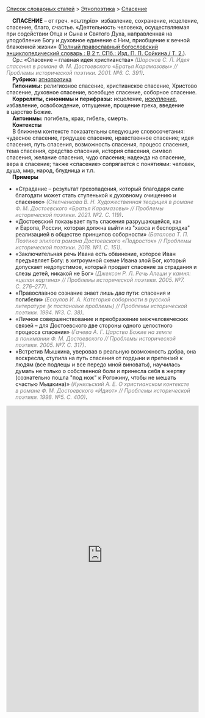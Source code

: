 <style>
st { color: Gray;
  font-style: italic;}
</style>

[Список словарных статей](https://thesaurus-dostoevsky.github.io/Thesaurus/) > [Этнопоэтика](ethnopoe.md) > [Спасение](спасение.md) 

&nbsp;&nbsp;&nbsp;&nbsp;**СПАСЕНИЕ** – от греч. «σωτηρία»  избавление, сохранение, исцеление, спасение, благо, счастье. «Деятельность человека, осуществляемая при содействии Отца и Сына и Святого Духа, направленная на уподобление Богу и духовное единение с Ним, приобщение к вечной блаженной жизни» ([Полный православный богословский энциклопедический словарь : В 2 т. СПб.: Изд. П. П. Сойкина / Т. 2.](https://azbyka.ru/)).  
&nbsp;&nbsp;&nbsp;&nbsp;Ср.: «Спасение – главная идея христианства» <st>(Шараков С. Л. Идея спасения в романе Ф. М. Достоевского «Братья Карамазовы» // Проблемы исторической поэтики. 2001. №6. С. 391)</st>.  
&nbsp;&nbsp;&nbsp;&nbsp;**Рубрика:** [этнопоэтика](ethnopoe.md)  
&nbsp;&nbsp;&nbsp;&nbsp;**Гипонимы:** религиозное спасение, христианское спасение, Христово спасение, духовное спасение, всеобщее спасение, соборное спасение.  
&nbsp;&nbsp;&nbsp;&nbsp;**Корреляты, синонимы и перифразы:** исцеление, [искупление](искупление.md), избавление, освобождение, отпущение, прощение греха, введение в царство Божие.  
&nbsp;&nbsp;&nbsp;&nbsp;**Антонимы:** погибель, крах, гибель, смерть.  
&nbsp;&nbsp;&nbsp;&nbsp;**Контексты**  
&nbsp;&nbsp;&nbsp;&nbsp;В ближнем контексте показательны следующие словосочетания: чудесное спасение, грядущее спасение, нравственное спасение; идея спасения, путь спасения, возможность спасения, процесс спасения, тема спасения, средство спасения, история спасения, символ спасения, желание спасения, чудо спасения; надежда на спасение, вера в спасение; также «спасение» сопрягается с понятиями: человек, душа, мир, народ, блудница и т.п.   <br>
&nbsp;&nbsp;&nbsp;&nbsp;**Примеры**  
* «Страдание – результат грехопадения, который благодаря силе благодати может стать ступенькой к духовному очищению и спасению» <st>(Степченкова В. Н. Художественная теодицея в романе Ф. М. Достоевского «Братья Карамазовы» // Проблемы исторической поэтики. 2021. №2. С. 119)</st>.
* «Достоевский показывает путь спасения разрушающейся, как и Европа, России, которая должна выйти из "хаоса и беспорядка" реализацией в обществе принципов соборности» <st>(Баталова Т. П. Поэтика эпилога романа Достоевского «Подросток» // Проблемы исторической поэтики. 2018. №1. С. 151)</st>.
* «Заключительная речь Ивана есть обвинение, которое Иван предъявляет Богу: в хитроумной схеме Ивана злой Бог, который допускает недопустимое, который продает спасение за страдания и слезы детей, никакой не Бог» <st>(Джексон Р. Л. Речь Алеши у камня: «целая картина» // Проблемы исторической поэтики. 2005. №7. С. 276–277)</st>.
* «Православное сознание знает лишь *два* пути: спасения и погибели» <st>(Есаулов И. А. Категория соборности в русской литературе (к постановке проблемы) // Проблемы исторической поэтики. 1994. №3. С. 38)</st>.
* «Личное совершенствование и преображение межчеловеческих связей – для Достоевского две стороны одного целостного процесса спасения» <st>(Гачева А. Г. Царство Божие на земле в понимании Ф. М. Достоевского // Проблемы исторической поэтики. 2005. №7. С. 317)</st>.
* «Встретив Мышкина, уверовав в реальную возможность добра, она воскресла, ступила на путь спасения от гордыни и претензий к людям (все подлецы и все передо мной виноваты), научилась думать не только о собственной боли и принесла себя в жертву (сознательно пошла "под нож" к Рогожину, чтобы не мешать счастью Мышкина)» <st>(Кунильский А. Е. О христианском контексте в романе Ф. М. Достоевского «Идиот» // Проблемы исторической поэтики. 1998. №5. С. 400)</st>.  


<iframe src="https://thesaurus-dostoevsky.github.io/nk/спасение.html" style="border:0px;width:100%;height:800px" allowfullscreen="true" webkitallowfullscreen="true" mozallowfullscreen="true">
